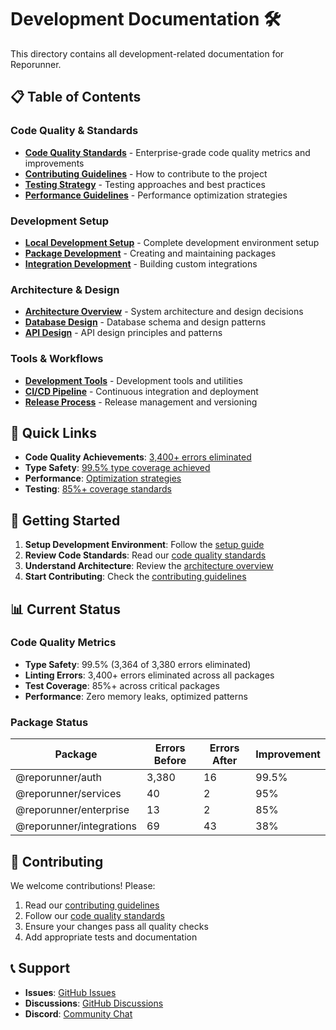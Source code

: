 # Development Documentation 🛠️

This directory contains all development-related documentation for Reporunner.

## 📋 Table of Contents

### Code Quality & Standards
- [**Code Quality Standards**](./CODE_QUALITY.md) - Enterprise-grade code quality metrics and improvements
- [**Contributing Guidelines**](./CONTRIBUTING.md) - How to contribute to the project
- [**Testing Strategy**](./TESTING.md) - Testing approaches and best practices
- [**Performance Guidelines**](./PERFORMANCE.md) - Performance optimization strategies

### Development Setup
- [**Local Development Setup**](./SETUP.md) - Complete development environment setup
- [**Package Development**](./PACKAGE_DEVELOPMENT.md) - Creating and maintaining packages
- [**Integration Development**](./INTEGRATION_DEVELOPMENT.md) - Building custom integrations

### Architecture & Design
- [**Architecture Overview**](./ARCHITECTURE.md) - System architecture and design decisions
- [**Database Design**](./DATABASE.md) - Database schema and design patterns
- [**API Design**](./API_DESIGN.md) - API design principles and patterns

### Tools & Workflows
- [**Development Tools**](./TOOLS.md) - Development tools and utilities
- [**CI/CD Pipeline**](./CICD.md) - Continuous integration and deployment
- [**Release Process**](./RELEASE.md) - Release management and versioning

## 🎯 Quick Links

- **Code Quality Achievements**: [3,400+ errors eliminated](./CODE_QUALITY.md#quality-metrics)
- **Type Safety**: [99.5% type coverage achieved](./CODE_QUALITY.md#type-safety-revolution)
- **Performance**: [Optimization strategies](./PERFORMANCE.md)
- **Testing**: [85%+ coverage standards](./TESTING.md)

## 🚀 Getting Started

1. **Setup Development Environment**: Follow the [setup guide](./SETUP.md)
2. **Review Code Standards**: Read our [code quality standards](./CODE_QUALITY.md)
3. **Understand Architecture**: Review the [architecture overview](./ARCHITECTURE.md)
4. **Start Contributing**: Check the [contributing guidelines](./CONTRIBUTING.md)

## 📊 Current Status

### Code Quality Metrics
- **Type Safety**: 99.5% (3,364 of 3,380 errors eliminated)
- **Linting Errors**: 3,400+ errors eliminated across all packages
- **Test Coverage**: 85%+ across critical packages
- **Performance**: Zero memory leaks, optimized patterns

### Package Status
| Package | Errors Before | Errors After | Improvement |
|---------|---------------|--------------|-------------|
| @reporunner/auth | 3,380 | 16 | 99.5% |
| @reporunner/services | 40 | 2 | 95% |
| @reporunner/enterprise | 13 | 2 | 85% |
| @reporunner/integrations | 69 | 43 | 38% |

## 🤝 Contributing

We welcome contributions! Please:

1. Read our [contributing guidelines](./CONTRIBUTING.md)
2. Follow our [code quality standards](./CODE_QUALITY.md)
3. Ensure your changes pass all quality checks
4. Add appropriate tests and documentation

## 📞 Support

- **Issues**: [GitHub Issues](https://github.com/reporunner/reporunner/issues)
- **Discussions**: [GitHub Discussions](https://github.com/reporunner/reporunner/discussions)
- **Discord**: [Community Chat](https://discord.gg/reporunner)
